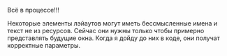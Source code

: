 Всё в процессе!!!

Некоторые элементы лэйаутов могут иметь бессмысленные имена и текст не из ресурсов.
Сейчас они нужны только чтобы примерно представлять будущие окна.
Когда я дойду до них в коде, они получат корректные параметры.
